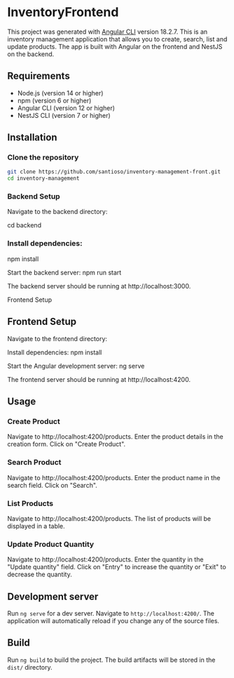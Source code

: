 # InventoryFrontend

This project was generated with [Angular CLI](https://github.com/angular/angular-cli) version 18.2.7.
This is an inventory management application that allows you to create, search, list and update products. The app is built with Angular on the frontend and NestJS on the backend.

## Requirements

- Node.js (version 14 or higher)
- npm (version 6 or higher)
- Angular CLI (version 12 or higher)
- NestJS CLI (version 7 or higher)

## Installation

### Clone the repository

```bash
git clone https://github.com/santioso/inventory-management-front.git
cd inventory-management
``` 

### Backend Setup
Navigate to the backend directory:

cd backend

### Install dependencies:

npm install

Start the backend server:
npm run start

The backend server should be running at http://localhost:3000.

Frontend Setup

## Frontend Setup
Navigate to the frontend directory:

Install dependencies:
npm install

Start the Angular development server:
ng serve

The frontend server should be running at http://localhost:4200.

## Usage

### Create Product
Navigate to http://localhost:4200/products.
Enter the product details in the creation form.
Click on "Create Product".

### Search Product
Navigate to http://localhost:4200/products.
Enter the product name in the search field.
Click on "Search".

### List Products
Navigate to http://localhost:4200/products.
The list of products will be displayed in a table.

### Update Product Quantity
Navigate to http://localhost:4200/products.
Enter the quantity in the "Update quantity" field.
Click on "Entry" to increase the quantity or "Exit" to decrease the quantity.

## Development server

Run `ng serve` for a dev server. Navigate to `http://localhost:4200/`. The application will automatically reload if you change any of the source files.

## Build

Run `ng build` to build the project. The build artifacts will be stored in the `dist/` directory.

